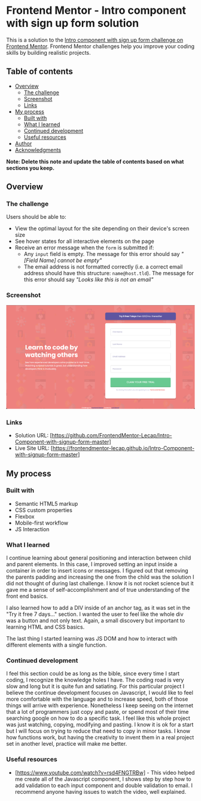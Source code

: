 # Frontend Mentor - Intro component with sign up form solution

This is a solution to the [Intro component with sign up form challenge on Frontend Mentor](https://www.frontendmentor.io/challenges/intro-component-with-signup-form-5cf91bd49edda32581d28fd1). Frontend Mentor challenges help you improve your coding skills by building realistic projects.

## Table of contents

- [Overview](#overview)
  - [The challenge](#the-challenge)
  - [Screenshot](#screenshot)
  - [Links](#links)
- [My process](#my-process)
  - [Built with](#built-with)
  - [What I learned](#what-i-learned)
  - [Continued development](#continued-development)
  - [Useful resources](#useful-resources)
- [Author](#author)
- [Acknowledgments](#acknowledgments)

**Note: Delete this note and update the table of contents based on what sections you keep.**

## Overview

### The challenge

Users should be able to:

- View the optimal layout for the site depending on their device's screen size
- See hover states for all interactive elements on the page
- Receive an error message when the `form` is submitted if:
  - Any `input` field is empty. The message for this error should say _"[Field Name] cannot be empty"_
  - The email address is not formatted correctly (i.e. a correct email address should have this structure: `name@host.tld`). The message for this error should say _"Looks like this is not an email"_

### Screenshot

![](./images/screenshot.png)

### Links

- Solution URL: [https://github.com/FrontendMentor-Lecap/Intro-Component-with-signup-form-master]
- Live Site URL: [https://frontendmentor-lecap.github.io/Intro-Component-with-signup-form-master]

## My process

### Built with

- Semantic HTML5 markup
- CSS custom properties
- Flexbox
- Mobile-first workflow
- JS Interaction

### What I learned

I continue learning about general positioning and interaction between child and parent elements. In this case, I improved setting an input inside a container in order to insert icons or messages. I figured out that removing the parents padding and increasing the one from the child was the solution I did not thought of during last challenge. I know it is not rocket science but it gave me a sense of self-accomplishment and of true understanding of the front end basics.

I also learned how to add a DIV inside of an anchor tag, as it was set in the "Try it free 7 days..." section. I wanted the user to feel like the whole div was a button and not only text. Again, a small discovery but important to learning HTML and CSS basics.

The last thing I started learning was JS DOM and how to interact with different elements with a single function.

### Continued development

I feel this section could be as long as the bible, since every time I start coding, I recognize the knowledge holes I have. The coding road is very slow and long but it is quite fun and satiating. For this particular project I believe the continue development focuses on Javascript, I would like to feel more comfortable with the language and to increase speed, both of those things will arrive with experience. Nonetheless I keep seeing on the internet that a lot of programmers just copy and paste, or spend most of their time searching google on how to do a specific task. I feel like this whole project was just watching, copying, modifying and pasting. I know it is ok for a start but I will focus on trying to reduce that need to copy in minor tasks. I know how functions work, but having the creativity to invent them in a real project set in another level, practice will make me better.

### Useful resources

- [https://www.youtube.com/watch?v=rsd4FNGTRBw] - This video helped me create all of the Javascript component, I shows step by step how to add validation to each input component and double validation to email. I recommend anyone having issues to watch the video, well explained.
